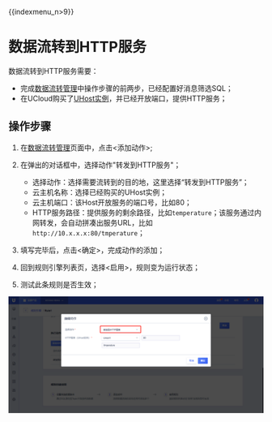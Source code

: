{{indexmenu_n>9}}

# 数据流转到HTTP服务
数据流转到HTTP服务需要：

- 完成[数据流转管理](data_forwarding)中操作步骤的前两步，已经配置好消息筛选SQL；
- 在UCloud购买了[UHost实例](https://console.ucloud.cn/uhost/uhost)，并已经开放端口，提供HTTP服务；


## 操作步骤
1. 在[数据流转管理](data_forwarding)页面中，点击<添加动作>;
2. 在弹出的对话框中，选择动作"转发到HTTP服务"；

   - 选择动作：选择需要流转到的目的地，这里选择“转发到HTTP服务”；
   - 云主机名称：选择已经购买的UHost实例；
   - 云主机端口：该Host开放服务的端口号，比如80；
   - HTTP服务路径：提供服务的剩余路径，比如`temperature`；该服务通过内网转发，会自动拼凑出服务URL，比如`http://10.x.x.x:80/tmperature`；
   

   
3. 填写完毕后，点击<确定>，完成动作的添加；
4. 回到规则引擎列表页，选择<启用>，规则变为运行状态；
5. 测试此条规则是否生效；


![转发到HTTP服务](../../images/转发到HTTP服务.png)



